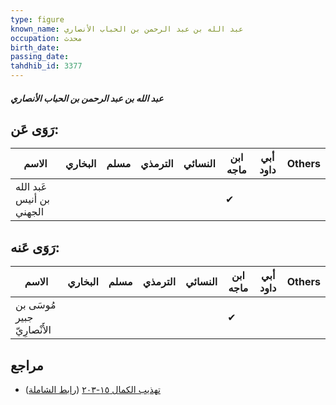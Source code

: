 ```yaml
---
type: figure
known_name: عبد الله بن عبد الرحمن بن الحباب الأنصاري
occupation: محدث
birth_date:
passing_date:
tahdhib_id: 3377
---
```

##### عبد الله بن عبد الرحمن بن الحباب الأنصاري

## رَوَى عَن:
| الاسم                    | البخاري | مسلم | الترمذي | النسائي | ابن ماجه | أبي داود | Others |
| ------------------------ | ------- | ---- | ------- | ------- | -------- | -------- | ------ |
| عَبد الله بن أنيس الجهني |         |      |         |         | ✔        |          |        |
## رَوَى عَنه:
| الاسم                       | البخاري | مسلم | الترمذي | النسائي | ابن ماجه | أبي داود | Others |
| --------------------------- | ------- | ---- | ------- | ------- | -------- | -------- | ------ |
| مُوسَى بن جبير الأَنْصارِيّ |         |      |         |         | ✔        |          |        |
## مراجع
- [تهذيب الكمال ١٥-٢٠٣](obsidian://open?vault=Tahdhib-al-Kamal&file=Figures/٣٣٧٧-عبد%20الله%20بن%20عبد%20الرحمن%20بن%20الحباب%20الأنصاري) ([رابط الشاملة](https://shamela.ws/book/3722/7687))